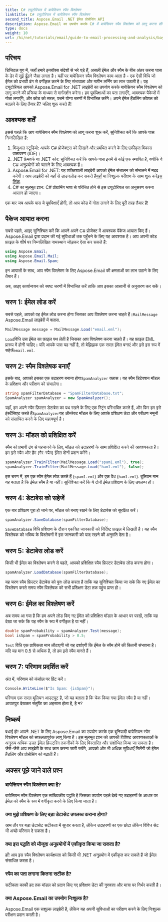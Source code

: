 ```yaml
---
title: C# ट्यूटोरियल में बायेसियन स्पैम विश्लेषण
linktitle: C# ट्यूटोरियल में बायेसियन स्पैम विश्लेषण
second_title: Aspose.Email .NET ईमेल प्रोसेसिंग API
description: Aspose.Email का उपयोग करके C# में बायेसियन स्पैम विश्लेषण को लागू करना सीखें। प्रभावी ईमेल फ़िल्टरिंग के लिए कोड अंतर्दृष्टि के साथ चरण-दर-चरण ट्यूटोरियल।
type: docs
weight: 10
url: /hi/net/tutorials/email/guide-to-email-processing-and-analysis/bayesian-spam-analysis-in-csharp/
---
```

## परिचय

डिजिटल युग में, जहाँ हमारे इनबॉक्स संदेशों से भरे पड़े हैं, असली ईमेल और स्पैम के बीच अंतर करना घास के ढेर में सुई ढूँढ़ने जैसा लगता है। यहीं पर बायेसियन स्पैम विश्लेषण काम आता है - एक ऐसी विधि जो ईमेल को प्रभावी ढंग से वर्गीकृत करने के लिए संभाव्यता और मशीन लर्निंग का लाभ उठाती है। यह ट्यूटोरियल आपको Aspose.Email for .NET लाइब्रेरी का उपयोग करके बायेसियन स्पैम विश्लेषण को लागू करने की प्रक्रिया के माध्यम से मार्गदर्शन करेगा। हम पूर्वापेक्षाओं का पता लगाएँगे, आवश्यक पैकेजों में गोता लगाएँगे, और कोड को सरल, पचने योग्य चरणों में विभाजित करेंगे। अपने ईमेल हैंडलिंग कौशल को बदलने के लिए तैयार हैं? चलिए शुरू करते हैं!

## आवश्यक शर्तें

इससे पहले कि आप बायेसियन स्पैम विश्लेषण को लागू करना शुरू करें, सुनिश्चित करें कि आपके पास निम्नलिखित हैं:

1. विजुअल स्टूडियो: आपके C# प्रोजेक्ट्स को लिखने और प्रबंधित करने के लिए एकीकृत विकास वातावरण (IDE)।
2. .NET फ्रेमवर्क या .NET कोर: सुनिश्चित करें कि आपके पास इनमें से कोई एक स्थापित है, क्योंकि वे C# अनुप्रयोगों को चलाने के लिए आवश्यक हैं।
3. Aspose.Email for .NET: यह शक्तिशाली लाइब्रेरी आपको ईमेल संचालन को संभालने में मदद करेगी। आप लाइब्रेरी को यहाँ से डाउनलोड कर सकते हैं[यहाँ](https://releases.aspose.com/email/net/) या निःशुल्क परीक्षण के साथ शुरू करें[इस लिंक](https://releases.aspose.com/).
4. C# का मूलभूत ज्ञान: C# प्रोग्रामिंग भाषा से परिचित होने से इस ट्यूटोरियल का अनुसरण करना आसान हो जाएगा।

एक बार जब आपके पास ये पूर्वापेक्षाएँ होंगी, तो आप कोड में गोता लगाने के लिए पूरी तरह तैयार हैं!

## पैकेज आयात करना

सबसे पहले, आइए सुनिश्चित करें कि आपने अपने C# प्रोजेक्ट में आवश्यक पैकेज आयात किए हैं। Aspose.Email द्वारा प्रदान की गई सुविधाओं तक पहुँचने के लिए यह आवश्यक है। आप अपनी कोड फ़ाइल के शीर्ष पर निम्नलिखित नामस्थान जोड़कर ऐसा कर सकते हैं:

```csharp
using Aspose.Email;
using Aspose.Email.Mail;
using Aspose.Email.Spam;
```

इन आयातों के साथ, आप स्पैम विश्लेषण के लिए Aspose.Email की क्षमताओं का लाभ उठाने के लिए तैयार हैं।

अब, आइए कार्यान्वयन को स्पष्ट चरणों में विभाजित करें ताकि आप इसका आसानी से अनुसरण कर सकें।

## चरण 1: ईमेल लोड करें

 सबसे पहले, आपको वह ईमेल लोड करना होगा जिसका आप विश्लेषण करना चाहते हैं।`MailMessage` Aspose.Email लाइब्रेरी में क्लास. 

```csharp
MailMessage message = MailMessage.Load("email.eml");
```

`Load`विधि उस ईमेल का फ़ाइल पथ लेती है जिसका आप विश्लेषण करना चाहते हैं। यह फ़ाइल EML प्रारूप में होनी चाहिए। यदि आपके पास यह नहीं है, तो बेझिझक एक सरल ईमेल बनाएं और इसे इस रूप में सहेजें`email.eml`.

## चरण 2: स्पैम विश्लेषक बनाएँ

 इसके बाद, आपको इसका एक उदाहरण बनाना होगा`SpamAnalyzer` क्लास। यह स्पैम डिटेक्शन मॉडल के प्रशिक्षण और परीक्षण को संभालेगा।

```csharp
string spamFilterDatabase = "SpamFilterDatabase.txt";
SpamAnalyzer spamAnalyzer = new SpamAnalyzer();
```

 यहाँ, हम अपने स्पैम फ़िल्टर डेटाबेस का पथ रखने के लिए एक स्ट्रिंग परिभाषित करते हैं, और फिर हम इसे इंस्टैंसिएट करते हैं`SpamAnalyzer`यह ऑब्जेक्ट मॉडल के लिए आपके प्रशिक्षण डेटा और परीक्षण नमूनों को संसाधित करने के लिए महत्वपूर्ण है।

## चरण 3: मॉडल को प्रशिक्षित करें

स्पैम को प्रभावी ढंग से पहचानने के लिए, मॉडल को उदाहरणों के साथ प्रशिक्षित करने की आवश्यकता है। हम इसे स्पैम और हैम (गैर-स्पैम) ईमेल दोनों प्रदान करेंगे।

```csharp
spamAnalyzer.TrainFilter(MailMessage.Load("spam1.eml"), true);
spamAnalyzer.TrainFilter(MailMessage.Load("ham1.eml"), false);
```

इस चरण में, हम एक स्पैम ईमेल लोड करते हैं (`spam1.eml`) और एक वैध (`ham1.eml`). बूलियन मान यह बताता है कि ईमेल स्पैम है या नहीं। सुनिश्चित करें कि ये दोनों ईमेल प्रशिक्षण के लिए उपलब्ध हों।

## चरण 4: डेटाबेस को सहेजें

एक बार प्रशिक्षण पूरा हो जाने पर, मॉडल को बनाए रखने के लिए डेटाबेस को सुरक्षित करें।

```csharp
spamAnalyzer.SaveDatabase(spamFilterDatabase);
```

`SaveDatabase` विधि प्रशिक्षण के दौरान एकत्रित जानकारी को निर्दिष्ट फ़ाइल में लिखती है। यह स्पैम विश्लेषक को भविष्य के विश्लेषणों में इस जानकारी को याद रखने की अनुमति देता है।

## चरण 5: डेटाबेस लोड करें

किसी भी ईमेल का विश्लेषण करने से पहले, आपको प्रशिक्षित स्पैम फ़िल्टर डेटाबेस लोड करना होगा।

```csharp
spamAnalyzer.LoadDatabase(spamFilterDatabase);
```

यह चरण स्पैम फ़िल्टर डेटाबेस को पुनः लोड करता है ताकि यह सुनिश्चित किया जा सके कि नए ईमेल का विश्लेषण करते समय स्पैम विश्लेषक को सभी प्रशिक्षण डेटा तक पहुंच प्राप्त हो।

## चरण 6: ईमेल का विश्लेषण करें

अब समय आ गया है कि हम अपने लोड किए गए ईमेल को प्रशिक्षित मॉडल के आधार पर परखें, ताकि यह देखा जा सके कि यह स्पैम के रूप में वर्गीकृत है या नहीं। 

```csharp
double spamProbability = spamAnalyzer.Test(message);
bool isSpam = spamProbability > 0.5;
```

`Test` विधि एक प्रायिकता मान लौटाएगी जो यह दर्शाएगी कि ईमेल के स्पैम होने की कितनी संभावना है। यदि यह मान 0.5 से अधिक है, तो हम इसे स्पैम मानते हैं।

## चरण 7: परिणाम प्रदर्शित करें

अंत में, परिणाम को कंसोल पर प्रिंट करें।

```csharp
Console.WriteLine($"Is Spam: {isSpam}");
```

परिणाम एक सरल बूलियन आउटपुट है, जो यह बताता है कि चेक किया गया ईमेल स्पैम है या नहीं। आउटपुट देखकर संतुष्टि का अहसास होता है, है न?

## निष्कर्ष

बधाई हो! आपने .NET के लिए Aspose.Email का उपयोग करके एक बुनियादी बायेसियन स्पैम विश्लेषण मॉडल को सफलतापूर्वक लागू किया है। इस मूलभूत ज्ञान को आपकी विशिष्ट आवश्यकताओं के अनुरूप अधिक उन्नत ईमेल फ़िल्टरिंग तकनीकों के लिए विस्तारित और संशोधित किया जा सकता है। जैसे-जैसे आप लाइब्रेरी के साथ काम करना जारी रखेंगे, आपको और भी अधिक सुविधाएँ मिलेंगी जो ईमेल हैंडलिंग और प्रोसेसिंग को बढ़ाती हैं।

## अक्सर पूछे जाने वाले प्रश्न 

### बायेसियन स्पैम विश्लेषण क्या है?
बायेसियन स्पैम विश्लेषण एक सांख्यिकीय पद्धति है जिसका उपयोग पहले देखे गए उदाहरणों के आधार पर ईमेल को स्पैम के रूप में वर्गीकृत करने के लिए किया जाता है।

### क्या मुझे प्रशिक्षण के लिए बड़ा डेटासेट उपलब्ध कराना होगा?
आम तौर पर बड़ा डेटासेट सटीकता में सुधार करता है, लेकिन उदाहरणों का एक छोटा लेकिन विविध सेट भी अच्छे परिणाम दे सकता है।

### क्या इस पद्धति को मौजूदा अनुप्रयोगों में एकीकृत किया जा सकता है?
हाँ! आप इस स्पैम विश्लेषण कार्यक्षमता को किसी भी .NET अनुप्रयोग में एकीकृत कर सकते हैं जो ईमेल संसाधित करता है।

### स्पैम का पता लगाना कितना सटीक है?
सटीकता काफी हद तक मॉडल को प्रदान किए गए प्रशिक्षण डेटा की गुणवत्ता और मात्रा पर निर्भर करती है।

### क्या Aspose.Email का उपयोग निःशुल्क है?
Aspose.Email एक सशुल्क लाइब्रेरी है, लेकिन यह अपनी सुविधाओं का परीक्षण करने के लिए निःशुल्क परीक्षण प्रदान करती है।
